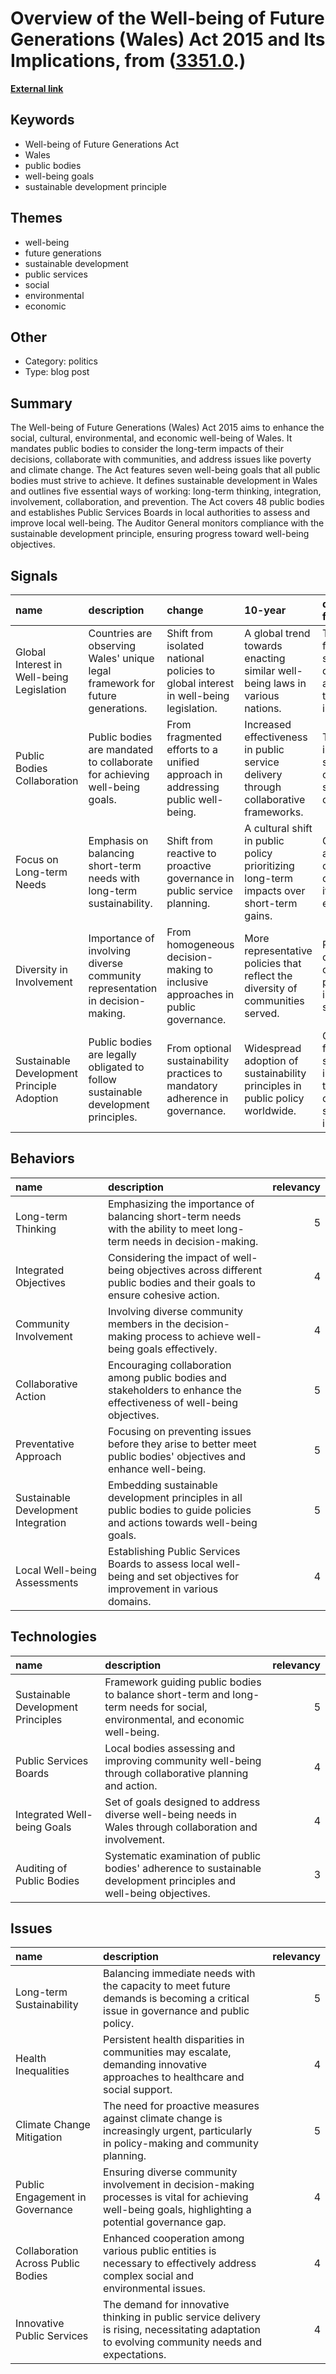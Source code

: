 # __Overview of the Well-being of Future Generations (Wales) Act 2015 and Its Implications__, from ([3351.0](https://kghosh.substack.com/p/3351.0).)

__[External link](https://www.futuregenerations.wales/about-us/future-generations-act)__



## Keywords

* Well-being of Future Generations Act
* Wales
* public bodies
* well-being goals
* sustainable development principle

## Themes

* well-being
* future generations
* sustainable development
* public services
* social
* environmental
* economic

## Other

* Category: politics
* Type: blog post

## Summary

The Well-being of Future Generations (Wales) Act 2015 aims to enhance the social, cultural, environmental, and economic well-being of Wales. It mandates public bodies to consider the long-term impacts of their decisions, collaborate with communities, and address issues like poverty and climate change. The Act features seven well-being goals that all public bodies must strive to achieve. It defines sustainable development in Wales and outlines five essential ways of working: long-term thinking, integration, involvement, collaboration, and prevention. The Act covers 48 public bodies and establishes Public Services Boards in local authorities to assess and improve local well-being. The Auditor General monitors compliance with the sustainable development principle, ensuring progress toward well-being objectives.

## Signals

| name                                       | description                                                                       | change                                                                              | 10-year                                                                                 | driving-force                                                                         |   relevancy |
|:-------------------------------------------|:----------------------------------------------------------------------------------|:------------------------------------------------------------------------------------|:----------------------------------------------------------------------------------------|:--------------------------------------------------------------------------------------|------------:|
| Global Interest in Well-being Legislation  | Countries are observing Wales' unique legal framework for future generations.     | Shift from isolated national policies to global interest in well-being legislation. | A global trend towards enacting similar well-being laws in various nations.             | The desire for sustainable development and long-term societal improvement.            |           4 |
| Public Bodies Collaboration                | Public bodies are mandated to collaborate for achieving well-being goals.         | From fragmented efforts to a unified approach in addressing public well-being.      | Increased effectiveness in public service delivery through collaborative frameworks.    | The need for integrated solutions to complex social challenges.                       |           5 |
| Focus on Long-term Needs                   | Emphasis on balancing short-term needs with long-term sustainability.             | Shift from reactive to proactive governance in public service planning.             | A cultural shift in public policy prioritizing long-term impacts over short-term gains. | Growing awareness of climate change and its long-term effects.                        |           5 |
| Diversity in Involvement                   | Importance of involving diverse community representation in decision-making.      | From homogeneous decision-making to inclusive approaches in public governance.      | More representative policies that reflect the diversity of communities served.          | Recognition of the value of diverse perspectives in problem-solving.                  |           4 |
| Sustainable Development Principle Adoption | Public bodies are legally obligated to follow sustainable development principles. | From optional sustainability practices to mandatory adherence in governance.        | Widespread adoption of sustainability principles in public policy worldwide.            | Global push for sustainability in response to climate change and social inequalities. |           5 |

## Behaviors

| name                                | description                                                                                                               |   relevancy |
|:------------------------------------|:--------------------------------------------------------------------------------------------------------------------------|------------:|
| Long-term Thinking                  | Emphasizing the importance of balancing short-term needs with the ability to meet long-term needs in decision-making.     |           5 |
| Integrated Objectives               | Considering the impact of well-being objectives across different public bodies and their goals to ensure cohesive action. |           4 |
| Community Involvement               | Involving diverse community members in the decision-making process to achieve well-being goals effectively.               |           4 |
| Collaborative Action                | Encouraging collaboration among public bodies and stakeholders to enhance the effectiveness of well-being objectives.     |           5 |
| Preventative Approach               | Focusing on preventing issues before they arise to better meet public bodies' objectives and enhance well-being.          |           5 |
| Sustainable Development Integration | Embedding sustainable development principles in all public bodies to guide policies and actions towards well-being goals. |           5 |
| Local Well-being Assessments        | Establishing Public Services Boards to assess local well-being and set objectives for improvement in various domains.     |           4 |

## Technologies

| name                               | description                                                                                                                   |   relevancy |
|:-----------------------------------|:------------------------------------------------------------------------------------------------------------------------------|------------:|
| Sustainable Development Principles | Framework guiding public bodies to balance short-term and long-term needs for social, environmental, and economic well-being. |           5 |
| Public Services Boards             | Local bodies assessing and improving community well-being through collaborative planning and action.                          |           4 |
| Integrated Well-being Goals        | Set of goals designed to address diverse well-being needs in Wales through collaboration and involvement.                     |           4 |
| Auditing of Public Bodies          | Systematic examination of public bodies' adherence to sustainable development principles and well-being objectives.           |           3 |

## Issues

| name                               | description                                                                                                                                           |   relevancy |
|:-----------------------------------|:------------------------------------------------------------------------------------------------------------------------------------------------------|------------:|
| Long-term Sustainability           | Balancing immediate needs with the capacity to meet future demands is becoming a critical issue in governance and public policy.                      |           5 |
| Health Inequalities                | Persistent health disparities in communities may escalate, demanding innovative approaches to healthcare and social support.                          |           4 |
| Climate Change Mitigation          | The need for proactive measures against climate change is increasingly urgent, particularly in policy-making and community planning.                  |           5 |
| Public Engagement in Governance    | Ensuring diverse community involvement in decision-making processes is vital for achieving well-being goals, highlighting a potential governance gap. |           4 |
| Collaboration Across Public Bodies | Enhanced cooperation among various public entities is necessary to effectively address complex social and environmental issues.                       |           4 |
| Innovative Public Services         | The demand for innovative thinking in public service delivery is rising, necessitating adaptation to evolving community needs and expectations.       |           4 |